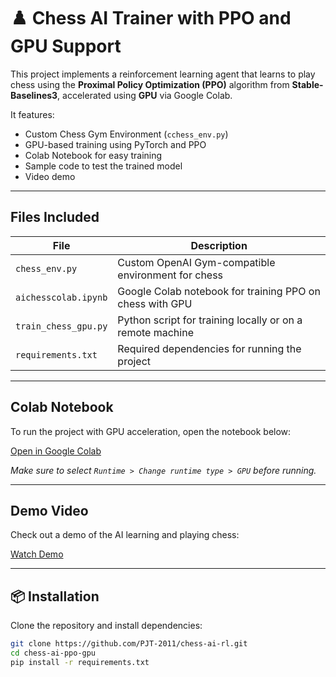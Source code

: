 # ♟️ Chess AI Trainer with PPO and GPU Support

This project implements a reinforcement learning agent that learns to play chess using the **Proximal Policy Optimization (PPO)** algorithm from **Stable-Baselines3**, accelerated using **GPU** via Google Colab.

It features:
- Custom Chess Gym Environment (`cchess_env.py`)
- GPU-based training using PyTorch and PPO
- Colab Notebook for easy training
- Sample code to test the trained model
- Video demo

---

## Files Included

| File | Description |
|------|-------------|
| `chess_env.py` | Custom OpenAI Gym-compatible environment for chess |
| `aichesscolab.ipynb` | Google Colab notebook for training PPO on chess with GPU |
| `train_chess_gpu.py` | Python script for training locally or on a remote machine |
| `requirements.txt` | Required dependencies for running the project |

---

## Colab Notebook

To run the project with GPU acceleration, open the notebook below:

[Open in Google Colab](https://colab.research.google.com/drive/1tnD59rR-oXFkLoVbnLn1068mkcEu-fth?usp=sharing)

*Make sure to select `Runtime > Change runtime type > GPU` before running.*

---

## Demo Video

Check out a demo of the AI learning and playing chess:

[Watch Demo](https://drive.google.com/drive/folders/1HY-yz5OggWu5cY6GkqQW_2y4JTIDnUhb?usp=drive_link)

---

## 📦 Installation

Clone the repository and install dependencies:

```bash
git clone https://github.com/PJT-2011/chess-ai-rl.git
cd chess-ai-ppo-gpu
pip install -r requirements.txt
